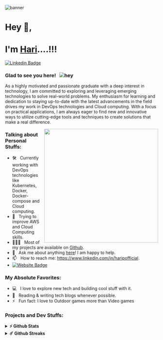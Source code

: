 
<img align="center" alt="banner" src="https://media.licdn.com/dms/image/C5616AQGcNr1-QMSLOg/profile-displaybackgroundimage-shrink_350_1400/0/1623911540585?e=1723075200&v=beta&t=Qw80Xe3znhcJaACg8RyLI7O3TqwSUAu1afCNa0w33ZA" />


# Hey 👋,
# I'm [Hari](https://linkedin.com/in/haripofficial)....!!!

[![Linkedin Badge](https://img.shields.io/badge/LinkedIn-0077B5?style=for-the-badge&logo=linkedin&logoColor=white&align=right)](https://linkedin.com/in/haripofficial)



### Glad to see you here! &nbsp; ![hey](https://visitor-badge.glitch.me/badge?page_id=haripofficial.haripofficial&style=flat-square&color=0088cc)

As a highly motivated and passionate graduate with a deep interest in technology, I am committed to exploring and leveraging emerging technologies to solve real-world problems. My enthusiasm for learning and dedication to staying up-to-date with the latest advancements in the field drives my work in DevOps technologies and Cloud computing. With a focus on practical applications, I am always eager to find new and innovative ways to utilize cutting-edge tools and techniques to create solutions that make a real difference.

 <!--[![](https://gitwar.herokuapp.com/badge?username=haripofficial&label=Gitwar%20Profile%20Score&style=for-the-badge&color=0088cc)](https://gitwar.herokuapp.com/haripofficial)--> 

<img align="right" width="375" alt="" src="https://media.giphy.com/media/xTiTnxpQ3ghPiB2Hp6/giphy.gif" />

### Talking about Personal Stuffs:

- 🛠 &nbsp; Currently working with DevOps technologies like Kubernetes, Docker, Docker-compose and Cloud computing.
- 🚀 &nbsp; Trying to improve AWS and Cloud Computing skills.
- 👨🏻‍💻 &nbsp; Most of my projects are available on [Github](https://github.com/haripofficial).
- 💬 &nbsp; Ask me about anything [here](https://github.com/haripofficial)! I am happy to help.
- 📫 &nbsp; How to reach me: https://www.linkedin.com/in/haripofficial.
- [![Website Badge](https://img.shields.io/badge/Website-3b5998?style=flat-square&logo=google-chrome&logoColor=white)](https://eduyer.blogspot.com/)

### My Absolute Favorites:

- 💻 &nbsp; I love to explore new tech and building cool stuff with it.
- 📰 &nbsp; Reading & writing tech blogs whenever possible.
- ⚡ &nbsp; Fun fact: I love to Outdoor games more than Video games


### Projects and Dev Stuffs:

<details>	
  <summary><b>⚡ Github Stats</b></summary>

<img height="180em" src="https://github-readme-stats.vercel.app/api?username=haripofficial&show_icons=true&hide_border=true&&count_private=true&include_all_commits=true" />
<img height="180em" src="https://github-readme-stats.vercel.app/api/top-langs/?username=haripofficial&exclude_repo=KNN-Image-Classification&show_icons=true&hide_border=true&layout=compact&langs_count=8"/>
</details>

<details>	
  <summary><b>☄️ Github Streaks</b></summary>

<img height="180em" src="https://github-readme-streak-stats.herokuapp.com/?user=haripofficial&hide_border=true" />
</details>

<div align="center">

</div>
